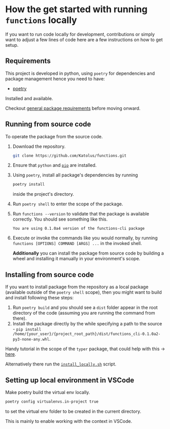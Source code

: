 # How the get started with running `functions` locally

If you want to run code locally for development, contributions or simply want to adjust a few lines of code here are a few instructions on how to get setup.

## Requirements

This project is developed in python, using `poetry` for dependencies and package management hence you need to have:

- [poetry](https://github.com/python-poetry/poetry)

Installed and available.

Checkout [general package requirements](../README.md#requirements) before moving onward.

## Running from source code

To operate the package from the source code.

1. Download the repository.

    ```bash
    git clone https://github.com/Katolus/functions.git
    ```

2. Ensure that `python` and [`pip`](https://pip.pypa.io/en/stable/installation/) are installed.

3. Using `poetry`, install all package's dependencies by running

    ```bash
    poetry install
    ```

    inside the project's directory.

4. Run `poetry shell` to enter the scope of the package.
5. Run `functions --version` to validate that the package is available correctly. You should see something like this.

   ```console
   You are using 0.1.0a4 version of the functions-cli package
   ```

6. Execute or invoke the commands like you would normally, by running `functions [OPTIONS] COMMAND [ARGS] ...` in the invoked shell.

    **Additionally** you can install the package from source code by building a wheel and installing it manually in your environment's scope.

## Installing from source code

If you want to install package from the repository as a local package (available outside of the `poetry shell` scope), then you might want to build and install following these steps:

1. Run `poetry build` and you should see a `dist` folder appear in the root directory of the code (assuming you are running the command from there).
2. Install the package directly by the while specifying a path to the source - `pip install /home/{your_user}/{project_root_path}/dist/functions_cli-0.1.0a2-py3-none-any.whl`.

Handy tutorial in the scope of the `typer` package, that could help with this -> [here](https://typer.tiangolo.com/tutorial/package/).

Alternatively there run the [`install_locally.sh`](/scripts/install_locally.sh) script.


## Setting up local environment in VSCode

Make poetry build the virtual env locally.

```bash
poetry config virtualenvs.in-project true
```

to set the virtual env folder to be created in the current directory.

This is mainly to enable working with the context in VSCode.
